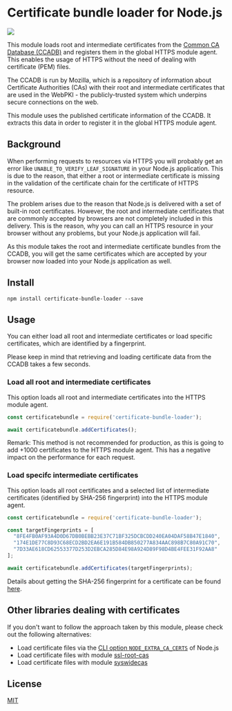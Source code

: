 # Certificate bundle loader for Node.js

![](https://img.shields.io/npm/v/certificate-bundle-loader.svg?style=flat)

This module loads root and intermediate certificates from the [Common CA Database (CCADB)](https://ccadb.org/) and registers them in the global HTTPS module agent. This enables the usage of HTTPS without the need of dealing with certificate (PEM) files.

The CCADB is run by Mozilla, which is a repository of information about Certificate Authorities (CAs) with their root and intermediate certificates that are used in the WebPKI - the publicly-trusted system which underpins secure connections on the web.

This module uses the published certificate information of the CCADB. It extracts this data in order to register it in the global HTTPS module agent.

## Background

When performing requests to resources via HTTPS you will probably get an error like      `UNABLE_TO_VERIFY_LEAF_SIGNATURE` in your Node.js application. This is due to the reason, that either a root or intermediate certificate is missing in the validation of the certificate chain for the certificate of HTTPS resource.

The problem arises due to the reason that Node.js is delivered with a set of built-in root certificates. However, the root and intermediate certificates that are commonly accepted by browsers are not completely included in this delivery. This is the reason, why you can call an HTTPS resource in your browser without any problems, but your Node.js application will fail.

As this module takes the root and intermediate certificate bundles from the CCADB, you will get the same certificates which are accepted by your browser now loaded into your Node.js application as well.

## Install

    npm install certificate-bundle-loader --save

## Usage

You can either load all root and intermediate certificates or load specific certificates, which are identified by a fingerprint.

Please keep in mind that retrieving and loading certificate data from the CCADB takes a few seconds.

### Load all root and intermediate certificates

This option loads all root and intermediate certificates into the HTTPS module agent.

```javascript
const certificatebundle = require('certificate-bundle-loader');

await certificatebundle.addCertificates();
```

Remark: This method is not recommended for production, as this is going to add +1000 certificates to the HTTPS module agent. This has a negative impact on the performance for each request.

### Load specifc intermediate certificates

This option loads all root certificates and a selected list of intermediate certificates (identified by SHA-256 fingerprint) into the HTTPS module agent.

```javascript
const certificatebundle = require('certificate-bundle-loader');

const targetFingerprints = [
  "8FE4FB0AF93A4D0D67DB0BEBB23E37C71BF325DCBCDD240EA04DAF58B47E1840",
  "174E1DE77C8D93C68ECD2BD2EA6E191B584DB850277A834AAC898B7C80A91C70",
  "7D33AE618CD62553377D253D2EBCA285D84E98A924D89F98D4BE4FEE31F92AA8"
];

await certificatebundle.addCertificates(targetFingerprints);
```

Details about getting the SHA-256 fingerprint for a certificate can be found [here](https://community.rsa.com/docs/DOC-105698).

## Other libraries dealing with certificates

If you don't want to follow the approach taken by this module, please check out the following alternatives:

 * Load certificate files via the [CLI option `NODE_EXTRA_CA_CERTS`](https://nodejs.org/api/cli.html#cli_node_extra_ca_certs_file) of Node.js
 * Load certificate files with module [ssl-root-cas](https://git.coolaj86.com/coolaj86/ssl-root-cas.js)
 * Load certificate files with module [syswidecas](https://github.com/capriza/syswide-cas)

## License

[MIT](./LICENSE)
